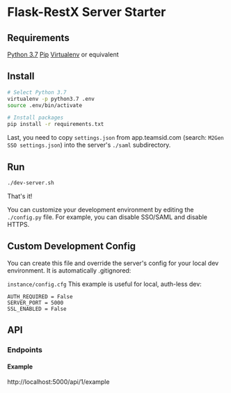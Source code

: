 # Flask-RestX Server Starter

## Requirements

[Python 3.7](https://www.python.org/downloads/release/python-374/)
[Pip](https://pip.pypa.io/en/stable/installing/)
[Virtualenv](https://virtualenv.pypa.io/en/latest/installation/) or equivalent

## Install

```bash
# Select Python 3.7
virtualenv -p python3.7 .env
source .env/bin/activate

# Install packages
pip install -r requirements.txt
```

Last, you need to copy `settings.json` from app.teamsid.com (search: `M2Gen SSO settings.json`) into the server's `./saml` subdirectory.

## Run

```bash
./dev-server.sh
```

That's it!

You can customize your development environment by editing the `./config.py` file. For example, you can disable SSO/SAML and disable HTTPS.

## Custom Development Config

You can create this file and override the server's config for your local dev environment. It is automatically .gitignored:

`instance/config.cfg` This example is useful for local, auth-less dev:

```
AUTH_REQUIRED = False
SERVER_PORT = 5000
SSL_ENABLED = False
```

## API

### Endpoints

#### Example

http://localhost:5000/api/1/example
